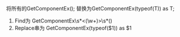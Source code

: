 

将所有的GetComponentEx<T>(); 替换为GetComponentEx(typeof(T)) as T;

1. Find为        GetComponentEx\s*<(\w+)>\s*\(\)
2. Replace串为   GetComponentEx(typeof($1)) as $1